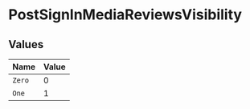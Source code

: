 # PostSignInMediaReviewsVisibility


## Values

| Name   | Value  |
| ------ | ------ |
| `Zero` | 0      |
| `One`  | 1      |